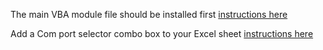 The main VBA module file should be installed first [instructions here](Installing-VBA.md) 

Add a Com port selector combo box to your Excel sheet [instructions here](HowTo.md)
